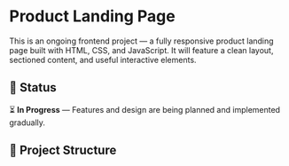 # Product Landing Page

This is an ongoing frontend project — a fully responsive product landing page built with HTML, CSS, and JavaScript. It will feature a clean layout, sectioned content, and useful interactive elements.

## 🔧 Status

⏳ **In Progress** — Features and design are being planned and implemented gradually.

## 📁 Project Structure